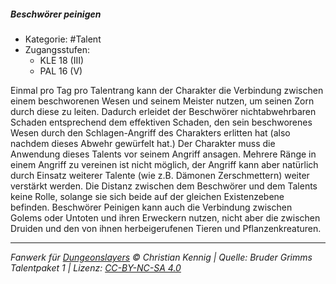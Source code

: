 <!---
Dies ist ein Fanwerk für DUNGEONSLAYERS © von Christian Kennig

Quellen:      [Bruder Grimms Talentpaket 1](https://www.f-space.de/ds4/downloads.html)
              [Talentbeschreibungen](https://www.f-space.de/ds4/tools-talentcards.html)
License:      [CC-BY-NC-SA 4.0](https://creativecommons.org/licenses/by-nc-sa/4.0/deed.de)
Richtlinien:  [Fanwerkrichtlinien](https://www.dungeonslayers.net/fanwerk-richtlinien/)
Autor:        Zauberlehrling
-->

##### Beschwörer peinigen

- Kategorie: #Talent
- Zugangsstufen:
  - KLE 18 (III)
  - PAL 16 (V)

Einmal pro Tag pro Talentrang kann der Charakter die Verbindung zwischen einem beschworenen Wesen und seinem Meister nutzen, um seinen Zorn durch diese zu leiten. Dadurch erleidet der Beschwörer nichtabwehrbaren Schaden entsprechend dem effektiven Schaden, den sein beschworenes Wesen durch den Schlagen-Angriff des Charakters erlitten hat (also nachdem dieses Abwehr gewürfelt hat.) Der Charakter muss die Anwendung dieses Talents vor seinem Angriff ansagen. Mehrere Ränge in einem Angriff zu vereinen ist nicht möglich, der Angriff kann aber natürlich durch Einsatz weiterer Talente (wie z.B. Dämonen Zerschmettern) weiter verstärkt werden. Die Distanz zwischen dem Beschwörer und dem Talents keine Rolle, solange sie sich beide auf der gleichen Existenzebene befinden. Beschwörer Peinigen kann auch die Verbindung zwischen Golems oder Untoten und ihren Erweckern nutzen, nicht aber die zwischen Druiden und den von ihnen herbeigerufenen Tieren und Pflanzenkreaturen.

---

_Fanwerk für [Dungeonslayers](https://www.dungeonslayers.net/) © Christian Kennig | Quelle: Bruder Grimms Talentpaket 1 | Lizenz: [CC-BY-NC-SA 4.0](https://creativecommons.org/licenses/by-nc-sa/4.0/deed.de)_
